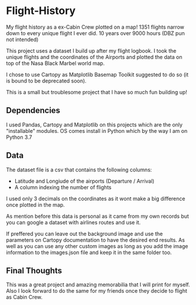# Flight-History
My flight history as a ex-Cabin Crew plotted on a map! 1351 flights narrow down to every unique flight I ever did. 10 years over 9000 hours (DBZ pun not intended)

This project uses a dataset I build up after my flight logbook. I took the unique flights and the coordinates of the Airports and plotted the data on top of the Nasa Black Marbel world map.

I chose to use Cartopy as Matplotlib Basemap Toolkit suggested to do so (it is bound to be deprecated soon).

This is a small but troublesome project that I have so much fun building up!

## Dependencies

I used Pandas, Cartopy and Matplotlib on this projects which are the only "installable" modules. OS comes install in Python which by the way I am on Python 3.7

## Data

The dataset file is a csv that contains the following columns:
  - Latitude and Longiude of the airports (Departure / Arrival)
  - A column indexing the number of flights

I used only 3 decimals on the coordinates as it wont make a big difference once plotted in the map.

As mention before this data is personal as it came from my own records but you can google a dataset with airlines routes and use it.

If preffered you can leave out the background image and use the parameters on Cartopy documentation to have the desired end results. As well as you can use any other custom images as long as you add the image information to the images.json file and keep it in the same folder too.

## Final Thoughts

This was a great project and amazing memorabilia that I will print for myself. Also I look forward to do the same for my friends once they decide to flight as Cabin Crew.
